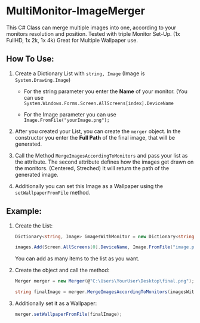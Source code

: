 # MultiMonitor-ImageMerger
This C# Class can merge multiple images into one, according to your monitors resolution and position. Tested with triple Monitor Set-Up. (1x FullHD, 1x 2k, 1x 4k) Great for Multiple Wallpaper use.


## How To Use:
1. Create a Dictionary List with `string, Image` (Image is `System.Drawing.Image`)

   - For the string parameter you enter the __Name__ of your monitor. (You can use
   `System.Windows.Forms.Screen.AllScreens[index].DeviceName`
   
   - For the Image parameter you can use 
   `Image.FromFile("yourImage.png");`
  
  
2. After you created your List, you can create the `merger` object. In the constructor you enter the __Full Path__ of the final image, that will be generated.
3. Call the Method `MergeImagesAccordingToMonitors` and pass your list as the attribute. The second attribute defines how the images get drawn on the monitors. (Centered, Streched) It will return the path of the generated image.
4. Additionally you can set this Image as a Wallpaper using the `setWallpaperFromFile` method.


## Example:
1. Create the List:

   ```c#
   Dictionary<string, Image> imagesWithMonitor = new Dictionary<string, Image>();
   
   images.Add(Screen.AllScreens[0].DeviceName, Image.FromFile("image.png"));
   ```
   
   You can add as many items to the list as you want.

2. Create the object and call the method:

   ```c#
   Merger merger = new Merger(@"C:\Users\YourUser\Desktop\final.png");
   
   string finalImage = merger.MergeImagesAccordingToMonitors(imagesWithMonitor, Merger.SCALEMODE.STRETCHED);
   ```

3. Additionally set it as a Wallpaper:

   ```c#
   merger.setWallpaperFromFile(finalImage);
   ```
